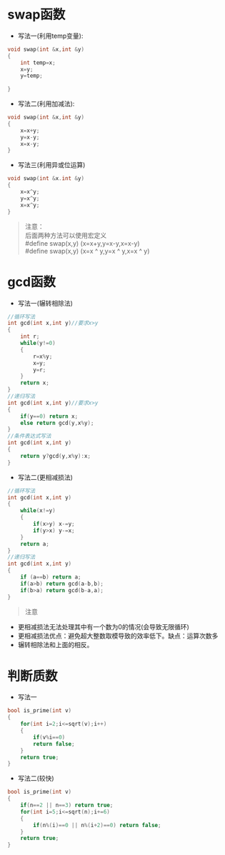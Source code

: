 # swap函数
- 写法一(利用temp变量):
```c
void swap(int &x,int &y)
{
    int temp=x;
    x=y;
    y=temp;
    
}
```
- 写法二(利用加减法):    
```c
void swap(int &x,int &y)
{
    x=x+y;
    y=x-y;
    x=x-y;
}
```
- 写法三(利用异或位运算)
```c
void swap(int &x.int &y)
{
    x=x^y;
    y=x^y;
    x=x^y;
}
```
> 注意：  
后面两种方法可以使用宏定义  
#define swap(x,y) (x=x+y,y=x-y,x=x-y)  
#define swap(x,y) (x=x ^ y,y=x ^ y,x=x ^ y)

# gcd函数
- 写法一(辗转相除法)
```c
//循环写法
int gcd(int x,int y)//要求x>y
{
    int r;
    while(y!=0)
    {
        r=x%y;
        x=y;
        y=r;
    }
    return x;
}
//递归写法
int gcd(int x,int y)//要求x>y
{
    if(y==0) return x;
    else return gcd(y,x%y);
}
//条件表达式写法
int gcd(int x,int y)
{
    return y?gcd(y,x%y):x;
}
```
- 写法二(更相减损法)
```c
//循环写法
int gcd(int x,int y)
{
    while(x!=y)
    {
        if(x>y) x-=y;
        if(y>x) y-=x;
    }
    return a;
}
//递归写法
int gcd(int x,int y)
{
    if (a==b) return a;
    if(a>b) return gcd(a-b,b);
    if(b>a) return gcd(b-a,a);
}
```
> 注意  
- 更相减损法无法处理其中有一个数为0的情况(会导致无限循环)
- 更相减损法优点：避免超大整数取模导致的效率低下。缺点：运算次数多
- 辗转相除法和上面的相反。  

# 判断质数
- 写法一
```cpp
bool is_prime(int v)
{
    for(int i=2;i<=sqrt(v);i++)
    {
        if(v%i==0)
        return false;
    }
    return true;
}
```
- 写法二(较快)
```c
bool is_prime(int v)
{
	if(n==2 || n==3) return true;
	for(int i=5;i<=sqrt(n);i+=6)
	{
	    if(n%(i)==0 || n%(i+2)==0) return false;
	}
    return true;
}
```